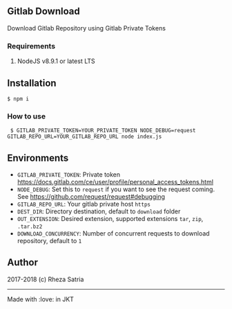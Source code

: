 ## Gitlab Download

Download Gitlab Repository using Gitlab Private Tokens

### Requirements

1. NodeJS v8.9.1 or latest LTS


## Installation

```shell
$ npm i
```

### How to use

```
 $ GITLAB_PRIVATE_TOKEN=YOUR_PRIVATE_TOKEN NODE_DEBUG=request GITLAB_REPO_URL=YOUR_GITLAB_REPO_URL node index.js
```

## Environments

- `GITLAB_PRIVATE_TOKEN`: Private token https://docs.gitlab.com/ce/user/profile/personal_access_tokens.html
- `NODE_DEBUG`: Set this to `request` if you want to see the request coming. See https://github.com/request/request#debugging
- `GITLAB_REPO_URL`: Your gitlab private host `https`
- `DEST_DIR`: Directory destination, default to `download` folder
- `OUT_EXTENSION`: Desired extension, supported extensions `tar`, `zip`, `.tar.bz2`
- `DOWNLOAD_CONCURRENCY`: Number of concurrent requests to download repository, default to `1`


## Author

2017-2018 (c) Rheza Satria

---

Made with :love: in JKT
